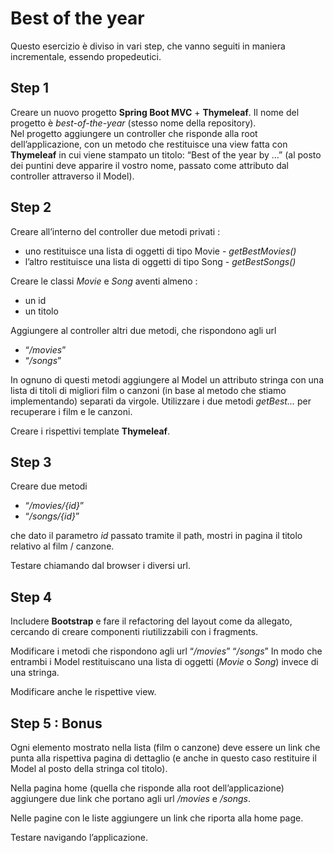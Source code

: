 # Best of the year

Questo esercizio è diviso in vari step, che vanno seguiti in maniera incrementale, essendo propedeutici.

## Step 1
Creare un nuovo progetto **Spring Boot MVC** + **Thymeleaf**. Il nome del progetto è *best-of-the-year* (stesso nome della repository). </br>
Nel progetto aggiungere un controller che risponde alla root dell’applicazione, con un metodo che restituisce una view fatta con **Thymeleaf** in cui viene stampato un titolo: “Best of the year by …” (al posto dei puntini deve apparire il vostro nome, passato come attributo dal controller attraverso il Model).

## Step 2
Creare all’interno del controller due metodi privati :
- uno restituisce una lista di oggetti di tipo Movie - *getBestMovies()*
- l’altro restituisce una lista di oggetti di tipo Song - *getBestSongs()*

Creare le classi *Movie* e *Song* aventi almeno :
- un id
- un titolo

Aggiungere al controller altri due metodi, che rispondono agli url
- “*/movies*”
- “*/songs*”

In ognuno di questi metodi aggiungere al Model un attributo stringa con una lista di titoli di migliori film o canzoni (in base al metodo che stiamo implementando) separati da virgole. Utilizzare i due metodi *getBest…* per recuperare i film e le canzoni.

Creare i rispettivi template **Thymeleaf**.

## Step 3
Creare due metodi
- “*/movies/{id}*”
- “*/songs/{id}*”

che dato il parametro *id* passato tramite il path, mostri in pagina il titolo relativo al film / canzone.

Testare chiamando dal browser i diversi url.

## Step 4
Includere **Bootstrap** e fare il refactoring del layout come da allegato, cercando di creare componenti riutilizzabili con i fragments.

Modificare i metodi che rispondono agli url
“*/movies*”
“*/songs*”
In modo che entrambi i Model restituiscano una lista di oggetti (*Movie* o *Song*) invece di una stringa. 

Modificare anche le rispettive view.

## Step 5 : Bonus
Ogni elemento mostrato nella lista (film o canzone) deve essere un link che punta alla rispettiva pagina di dettaglio (e anche in questo caso restituire il Model al posto della stringa col titolo).

Nella pagina home (quella che risponde alla root dell’applicazione) aggiungere due link che portano agli url */movies* e */songs*.

Nelle pagine con le liste aggiungere un link che riporta alla home page.

Testare navigando l’applicazione.